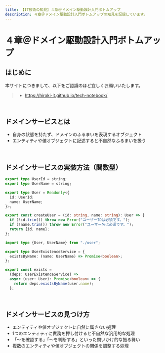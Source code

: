 ```yaml
---
title: 【IT技術の知見】４章＠ドメイン駆動設計入門ボトムアップ
description: ４章＠ドメイン駆動設計入門ボトムアップの知見を記録しています。
---
```


# ４章＠ドメイン駆動設計入門ボトムアップ

## はじめに

本サイトにつきまして、以下をご認識のほど宜しくお願いいたします。

> - https://hiroki-it.github.io/tech-notebook/

<br>

## ドメインサービスとは

- 自身の状態を持たず、ドメインのふるまいを表現するオブジェクト
- エンティティや値オブジェクトに記述すると不自然なふるまいを扱う

<br>

## ドメインサービスの実装方法（関数型）

```typescript
export type UserId = string;
export type UserName = string;

export type User = Readonly<{
  id: UserId;
  name: UserName;
}>;

export const createUser = (id: string, name: string): User => {
  if (!id.trim()) throw new Error("ユーザーIDは必須です。");
  if (!name.trim()) throw new Error("ユーザー名は必須です。");
  return {id, name};
};
```

```typescript
import type {User, UserName} from "./user";

export type UserExistenceService = {
  existsByName: (name: UserName) => Promise<boolean>;
};

export const exists =
  (deps: UserExistenceService) =>
  async (user: User): Promise<boolean> => {
    return deps.existsByName(user.name);
  };
```

<br>

## ドメインサービスの見つけ方

- エンティティや値オブジェクトに自然に属さない処理
- 1つのエンティティに責務を押し付けると不自然な汎用的な処理
- 「〜を確認する」「〜を判断する」といった問いかけ的な振る舞い
- 複数のエンティティや値オブジェクトの関係を調整する処理

<br>
